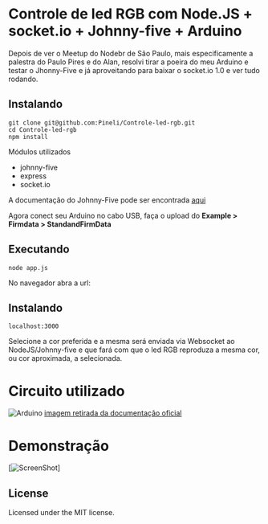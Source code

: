 Controle de led RGB com Node.JS + socket.io + Johnny-five + Arduino
========================================================

Depois de ver o Meetup do Nodebr de São Paulo, mais especificamente a palestra do Paulo Pires e do Alan, resolvi tirar a poeira do meu Arduino e testar o Jhonny-Five e já aproveitando para baixar o socket.io 1.0 e ver tudo rodando.

## Instalando

```
git clone git@github.com:Pineli/Controle-led-rgb.git
cd Controle-led-rgb
npm install
```

Módulos utilizados

* johnny-five
* express
* socket.io

A documentação do Johnny-Five pode ser encontrada [aqui](https://github.com/rwaldron/johnny-five/wiki)


Agora conect seu Arduino no cabo USB, faça o upload do **Example > Firmdata > StandandFirmData**

## Executando

```
node app.js
```
No navegador abra a url:
## Instalando

```
localhost:3000
```
Selecione a cor preferida e a mesma será enviada via Websocket ao NodeJS/Johnny-five e que fará com que o led RGB reproduza a mesma cor, ou cor aproximada, a selecionada.


# Circuito utilizado

![Arduino](https://github.com/Pineli/johnny-five/raw/master/docs/breadboard/led-rgb.png)
[imagem retirada da documentação oficial](https://github.com/rwaldron/johnny-five/blob/master/docs/led-rgb.md) 

# Demonstração

[![ScreenShot](https://www.youtube.com/watch?v=9Fcb31sa3uo&feature=youtu.be)]

## License
Licensed under the MIT license.
